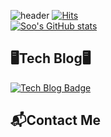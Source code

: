 ![header](https://capsule-render.vercel.app/api?type=venom&color=auto&height=300&section=header&text=Welcome%20to%20Soo's%20GitHub%20👋&fontSize=60)
[![Hits](https://hits.seeyoufarm.com/api/count/incr/badge.svg?url=https%3A%2F%2Fgithub.com%2Fgjbae1212%2Fhit-counter&count_bg=%236D53CF&title_bg=%23000000&icon=github.svg&icon_color=%23FFFFFF&title=Visit&edge_flat=false)](https://hits.seeyoufarm.com)
\
[![Soo's GitHub stats](https://github-readme-stats.vercel.app/api?username=coding-child&include_all_commits=true&show_icons=true&theme=cobalt)](https://github.com/coding-child/github-readme-stats)

## 🖥️Tech Blog🖥️
[![Tech Blog Badge](https://img.shields.io/badge/Blog-gray?style=for-the-badge&logo=github&logoColor=white&link=https://pshpulip22.github.io/)](https://pshpulip22.github.io/)

## 📬Contact Me

